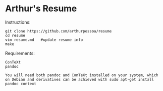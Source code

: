Arthur's Resume
===================

Instructions:

    git clone https://github.com/arthurpessoa/resume
    cd resume
    vim resume.md   #update resume info
    make

Requirements:

    ConTeXt
    pandoc

    You will need both pandoc and ConTeXt installed on your system, which on Debian and derivatives can be achieved with sudo apt-get install pandoc context
